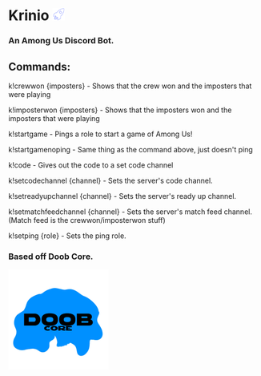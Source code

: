 # Krinio <img src="https://github.com/DoobDev/Krinio/raw/master/images/temp%20logo.png" alt="Temp Krinio Logo" width=25/>
### An Among Us Discord Bot.


## Commands:
k!crewwon {imposters} - Shows that the crew won and the imposters that were playing

k!imposterwon {imposters} - Shows that the imposters won and the imposters that were playing

k!startgame - Pings a role to start a game of Among Us!

k!startgamenoping - Same thing as the command above, just doesn't ping

k!code - Gives out the code to a set code channel

k!setcodechannel {channel} - Sets the server's code channel.

k!setreadyupchannel {channel} - Sets the server's ready up channel.

k!setmatchfeedchannel {channel} - Sets the server's match feed channel. (Match feed is the crewwon/imposterwon stuff)

k!setping {role} - Sets the ping role.



### Based off Doob Core. 
<img src="https://github.com/DoobDev/Krinio/raw/master/images/doobcoreicon.png" alt="Doob Core Logo" width=200/>
